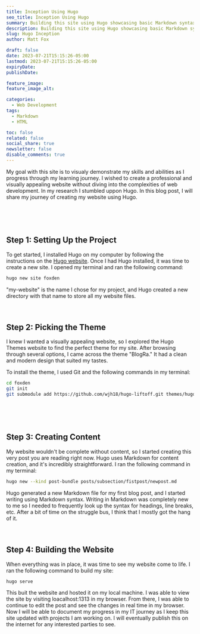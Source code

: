 ```yaml
---
title: Inception Using Hugo
seo_title: Inception Using Hugo
summary: Building this site using Hugo showcasing basic Markdown syntax and formatting for HTML elements.
description: Building this site using Hugo showcasing basic Markdown syntax and formatting for HTML elements.
slug: Hugo Inception
author: Matt Fox

draft: false
date: 2023-07-21T15:15:26-05:00
lastmod: 2023-07-21T15:15:26-05:00
expiryDate: 
publishDate: 

feature_image: 
feature_image_alt: 

categories:
  - Web Development
tags:
  - Markdown
  - HTML

toc: false
related: false
social_share: true
newsletter: false
disable_comments: true
---
```


My goal with this site is to visualy demonstrate my skills and abilities as I progress through my learning journey. I wished to create a professional and visually appealing website without diving into the complexities of web development. In my research I stumbled uppon Hugo. In this blog post, I will share my journey of creating my website using Hugo.

<br>
<br>
<br>

## Step 1: Setting Up the Project

To get started, I installed Hugo on my computer by following the instructions on the [Hugo website](https://gohugo.io/getting-started/installing/). Once I had Hugo installed, it was time to create a new site. I opened my terminal and ran the following command:

```bash 
hugo new site foxden
```

"my-website" is the name I chose for my project, and Hugo created a new directory with that name to store all my website files.
<br>
<br>
<br>

## Step 2: Picking the Theme

I knew I wanted a visually appealing website, so I explored the Hugo Themes website to find the perfect theme for my site. After browsing through several options, I came across the theme "BlogRa." It had a clean and modern design that suited my tastes.

To install the theme, I used Git and the following commands in my terminal:
```bash 
cd foxden
git init
git submodule add https://github.com/wjh18/hugo-liftoff.git themes/hugo-liftoff
```
<br>
<br>
<br>

## Step 3: Creating Content

My website wouldn't be complete without content, so I started creating this very post you are reading right now. Hugo uses Markdown for content creation, and it's incredibly straightforward. I ran the following command in my terminal:

```bash
hugo new --kind post-bundle posts/subsection/fistpost/newpost.md
```
Hugo generated a new Markdown file for my first blog post, and I started writing using Markdown syntax. Writing in Markdown was completely new to me so I needed to frequently look up the syntax for headings, line breaks, etc. After a bit of time on the struggle bus, I think that I mostly got the hang of it.
<br>
<br>
<br>

## Step 4: Building the Website

When everything was in place, it was time to see my website come to life. I ran the following command to build my site:
```bash
hugo serve
```
This buit the website and hosted it on my local machine. I was able to view the site by visiting loacalhost:1313 in my browser. From there, I was able to continue to edit the post and see the changes in real time in my browser. Now I will be able to document my progress in my IT journey as I keep this site updated with projects I am working on. I will eventually publish this on the internet for any interested parties to see.
